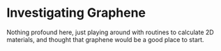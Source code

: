 # Investigating Graphene
Nothing profound here, just playing around with routines to calculate 2D materials, 
and thought that graphene would be a good place to start.